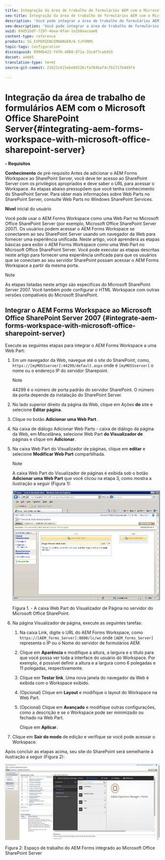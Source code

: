 ```yaml
---
title: Integração da área de trabalho de formulários AEM com o Microsoft Office SharePoint Server
seo-title: Integração da área de trabalho de formulários AEM com o Microsoft Office SharePoint Server
description: 'Você pode integrar a área de trabalho de formulários AEM com o Microsoft Office SharePoint Server. '
seo-description: 'Você pode integrar a área de trabalho de formulários AEM com o Microsoft Office SharePoint Server. '
uuid: 69d51bdf-729f-4eea-8fae-1e2b8aacaae6
content-type: reference
products: SG_EXPERIENCEMANAGER/6.5/FORMS
topic-tags: Configuration
discoiquuid: 8990b422-f4f6-4080-871a-33cdf7ca6455
docset: aem65
translation-type: tm+mt
source-git-commit: 21623c615ebe69226cfaf84baf4cfb1717b449f4

---
```



# Integração da área de trabalho de formulários AEM com o Microsoft Office SharePoint Server{#integrating-aem-forms-workspace-with-microsoft-office-sharepoint-server}

**- Requisitos**

**Conhecimento** de pré-requisito Antes de adicionar o AEM Forms Workspace ao SharePoint Server, você deve ter acesso ao SharePoint Server com os privilégios apropriados e deve saber o URL para acessar o Workspace. As etapas abaixo pressupõem que você tenha conhecimento do SharePoint Server. Para obter mais informações sobre Web Parts no SharePoint Server, consulte Web Parts no Windows SharePoint Services.

**Nível** inicial do usuário

Você pode usar o AEM Forms Workspace como uma Web Part no Microsoft Office SharePoint Server (por exemplo, Microsoft Office SharePoint Server 2007). Os usuários podem acessar o AEM Forms Workspace se conectarem ao seu SharePoint Server usando um navegador da Web para fornecer uma experiência unificada. Neste artigo, você aprenderá as etapas básicas para exibir o AEM Forms Workspace como uma Web Part no Microsoft Office SharePoint Server. Você pode executar as etapas descritas neste artigo para fornecer uma experiência unificada para que os usuários que se conectam ao seu servidor SharePoint possam acessar o AEM Forms Workspace a partir da mesma porta.

>[!NOTE]
>
>As etapas listadas neste artigo são específicas do Microsoft SharePoint Server 2007. Você também pode configurar o HTML Workspace com outras versões compatíveis do Microsoft SharePoint.

## Integrar o AEM Forms Workspace ao Microsoft Office SharePoint Server 2007 {#integrate-aem-forms-workspace-with-microsoft-office-sharepoint-server}

Execute as seguintes etapas para integrar o AEM Forms Workspace a uma Web Part:

1. Em um navegador da Web, navegue até o site do SharePoint, como, `https://[myMOSSserver]:44299/default.aspx` onde é `[myMOSSserver]` o nome ou o endereço IP do servidor Sharepoint.

   >[!NOTE]
   >
   >44299 é o número de porta padrão do servidor SharePoint. O número da porta depende da instalação do SharePoint Server.

1. No lado superior direito da página da Web, clique em Ações **do** site e selecione **Editar página**.
1. Clique no botão **Adicionar uma Web Part** .
1. Na caixa de diálogo Adicionar Web Parts - caixa de diálogo da página da Web, em Miscelânea, selecione Web Part **do Visualizador de** páginas e clique em **Adicionar**.
1. Na caixa Web Part do Visualizador de páginas, clique em **editar** e selecione **Modificar Web Part** compartilhada.

   >[!NOTE]
   >
   >A caixa Web Part do Visualizador de páginas é exibida sob o botão **Adicionar uma Web Part** que você clicou na etapa 3, como mostra a ilustração a seguir (Figura 1):

   ![Caixa de Web Part do Visualizador de Página no Microsoft Office SharePoint Server.](assets/page-viewer-web-part-box-in-microsoft-office-sharepoint-server.png)

   Figura 1. - A caixa Web Part do Visualizador de Página no servidor do Microsoft Office SharePoint.

1. Na página Visualizador de página, execute as seguintes tarefas:

   1. Na caixa Link, digite o URL do AEM Forms Workspace, como `https://[AEM_forms_Server]:8080/lc/ws` onde `[AEM_forms_Server]` representa o IP ou o Nome do servidor de formulários AEM.
   1. Clique em **Aparência** e modifique a altura, a largura e o título para que você possa ver toda a interface do usuário do Workspace. Por exemplo, é possível definir a altura e a largura como 6 polegadas e 11 polegadas, respectivamente.
   1. Clique em **Testar link**. Uma nova janela do navegador da Web é exibida com o Workspace exibido.
   1. (Opcional) Clique em **Layout** e modifique o layout do Workspace na Web Part.
   1. (Opcional) Clique em **Avançado** e modifique outras configurações, como a descrição e se o Workspace pode ser minimizado ou fechado na Web Part.

      Clique em **Aplicar**.

1. Clique em **Sair do modo** de edição e verifique se você pode acessar o Workspace.

Após concluir as etapas acima, seu site do SharePoint será semelhante à ilustração a seguir (Figura 2):

![AEM Forms Workspace integrado ao Microsoft Office SharePoint Server](assets/aem-forms-workspace.jpg)

Figura 2: Espaço de trabalho do AEM Forms integrado ao Microsoft Office SharePoint Server

